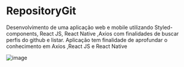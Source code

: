 # RepositoryGit
Desenvolvimento de uma aplicação web e mobile utilizando Styled-components, React JS, React Native ,Axios com finalidades de buscar perfis do github e listar. Aplicação tem finalidade de aprofundar o conhecimento em Axios ,React JS e React Native

![image](https://user-images.githubusercontent.com/40778725/94751812-d8435580-035f-11eb-916c-47990879bf40.png)
